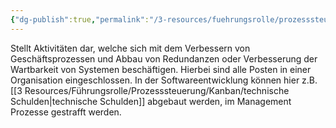 ```yaml
---
{"dg-publish":true,"permalink":"/3-resources/fuehrungsrolle/prozesssteuerung/kanban/kaizen/","created":"2024-06-23T19:46:00.644+02:00","updated":"2024-04-14T17:28:14.596+02:00"}
---
```



Stellt Aktivitäten dar, welche sich mit dem Verbessern von Geschäftsprozessen und Abbau von Redundanzen oder Verbesserung der Wartbarkeit von Systemen beschäftigen. Hierbei sind alle Posten in einer Organisation eingeschlossen. In der Softwareentwicklung können hier z.B. [[3 Resources/Führungsrolle/Prozesssteuerung/Kanban/technische Schulden\|technische Schulden]] abgebaut werden, im Management Prozesse gestrafft werden.
